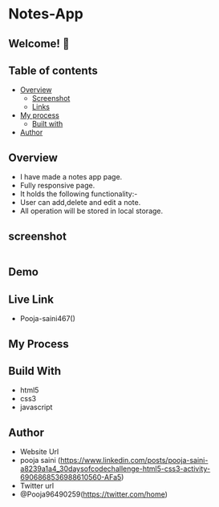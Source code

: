 # Notes-App

## Welcome! 👋

## Table of contents

- [Overview](#overview)
  - [Screenshot](#screenshot)
  - [Links](#links)
- [My process](#my-process)
  - [Built with](#built-with)
- [Author](#author)

## Overview 
- I have made a notes app page.
- Fully responsive page.
- It holds the following functionality:-
- User can add,delete and edit a note.
- All operation will be stored in local storage.

## screenshot
<img src="">

## Demo

## Live Link
- Pooja-saini467()


## My Process
## Build With
- html5
- css3
- javascript

## Author
- Website Url
- pooja saini (https://www.linkedin.com/posts/pooja-saini-a8239a1a4_30daysofcodechallenge-html5-css3-activity-6906868536988610560-AFa5)
- Twitter url
- @Pooja96490259(https://twitter.com/home)
